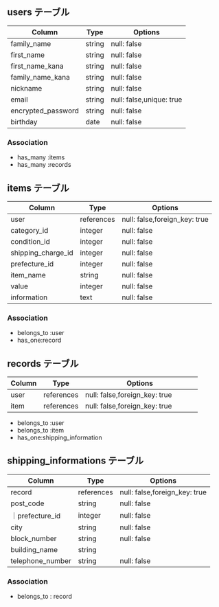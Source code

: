 ## users テーブル

| Column             | Type   | Options     |
| ------------------ | ------ | ----------- |
| family_name        | string | null: false|
| first_name         | string | null: false|
| first_name_kana   | string | null: false|
| family_name_kana | string | null: false|
| nickname           | string | null: false |
| email              | string |null: false,unique: true|
| encrypted_password | string | null: false |
| birthday           | date   | null: false |

### Association

- has_many :items
- has_many :records


## items テーブル

| Column | Type   | Options     |
| ------ | ------ | ----------- |
| user | references | null: false,foreign_key: true |
| category_id |integer|null: false|
| condition_id | integer |null: false|
| shipping_charge_id | integer | null: false |　
| prefecture_id | integer | null: false |都道府県
| item_name | string | null: false |
| value | integer | null: false |
| information | text | null: false |

### Association

- belongs_to :user
- has_one:record


## records テーブル

| Column | Type       | Options                        |
| ------ | ---------- | ------------------------------ |
| user | references| null: false,foreign_key: true    |
| item  | references | null: false,foreign_key: true    　　　           |

- belongs_to :user
- belongs_to :item
- has_one:shipping_information

## shipping_informations テーブル

| Column | Type       | Options                        |
| ------ | ---------- | ------------------------------ |
| record |references | null: false,foreign_key: true         |購入記録テーブルの外部キー
| post_code | string | null: false               |郵便番号
｜prefecture_id | integer | null: false |都道府県
| city | string | null: false               |市区町村
| block_number | string | null: false           |番地
| building_name | string |            |建物名
| telephone_number| string | null: false               |電話番号

### Association

- belongs_to : record